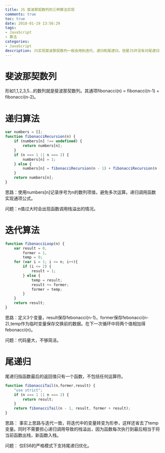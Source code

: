 ```yaml
---
title: JS 斐波那契数列的三种算法实现
comments: true
toc: true
date: 2018-01-19 13:56:29
tags:
- JavaScript
- 算法
categories:
- JavaScript
description: JS实现斐波那契数列一般会用到迭代、递归和尾递归，但是JS并没有对尾递归进行优化支持。
---
```

# 斐波那契数列
形如1,1,2,3,5...的数列就是斐波那契数列。其通项fibonacci(n) = fibonacci(n-1) + fibonacci(n-2)。

# 递归算法
```js
var numbers = [];
function fibonacciRecursion(n) {
    if (numbers[n] !== undefined) {
        return numbers[n];
    }
    if (n === 1 || n === 2) {
        numbers[n] = 1;
    } else {
        numbers[n] = fibonacciRecursion(n - 1) + fibonacciRecursion(n - 2);
    }
    return numbers[n];
}
```
思路：使用numbers[n]记录序号为n的数列项值，避免多次运算。递归调用函数实现通项公式。

问题：n值过大时会出现函数调用栈溢出的情况。

# 迭代算法
```js
function fibonacciLoop(n) {
    var result = 0,
        former = 1,
        temp = 0;
    for (var i = 1; i <= n; i++){
        if (i <= 2) {
            result = 1;
        } else {
            temp = result;
            result += former;
            former = temp;
        }
    }
    return result;
}
```
思路：定义3个变量，result保存febonacci(n-1)，former保存febonacci(n-2),temp作为临时变量保存交换前的数据。在下一次循环中将两个值相加得febonacci(n)。

问题：代码量大，不够简洁。

# 尾递归
尾递归指函数最后的返回值只有一个函数，不包括任何运算符。
```js
function fibonacciTail(n,former,result) {
    "use strict";
    if (n === 1 || n === 2) {
        return result;
    }
    return fibonacciTail(n - 1, result, former + result);
}
```
思路： 事实上思路与迭代一致，将迭代中的变量转变为形参，这样还省去了temp变量。同时不需要担心递归调用导致的栈溢出，因为函数每次执行到最后相当于将当前函数出栈，新函数入栈。

问题： 仅ES6的严格模式下支持尾递归优化。
